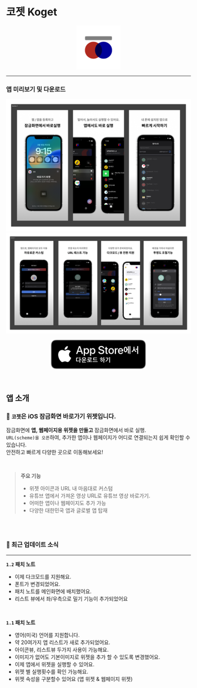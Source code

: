 #  코젯 Koget

<p align="center">
<img src="readme/KogetClear.png" width="120" height=120>
</p>

---


### **앱 미리보기 및 다운로드**
<img src="readme/preview/1-2-1.png">
<img src="readme/preview/1-2-2.png">


<br>

<p align="center">
<a href="https://kogetapp.heon.dev">
<img src="readme/downloadToAppStoreKr.svg">
</a>
</p>

<br>



## **앱 소개**
### **📲 `코젯`은  iOS 잠금화면 바로가기 위젯입니다.**

잠금화면에 **앱, 웹페이지용 위젯을 만들고** 잠금화면에서 바로 실행.   
`URL(scheme)을 오픈`하여, 추가한 앱이나 웹페이지가 어디로 연결되는지 쉽게 확인할 수 있습니다.   
안전하고 빠르게 다양한 곳으로 이동해보세요!

<br>

> **주요 기능**
> - 위젯 아이콘과 URL 내 마음대로 커스텀
> - 유튜브 앱에서 가져온 영상 URL로 유튜브 영상 바로가기.
> - 어떠한 앱이나 웹페이지도 추가 가능
> - 다양한 대한민국 앱과 글로벌 앱 탑재

<br><br>

### **🚀 최근 업데이트 소식**
---
**`1.2` 패치 노트**
- 이제 다크모드를 지원해요.
- 폰트가 변경되었어요.
- 패치 노트를 메인화면에 배치했어요.
- 리스트 뷰에서 좌/우측으로 밀기 기능이 추가되었어요


<br>

**`1.1` 패치 노트** 
- 영어(미국) 언어를 지원합니다.
- 약 20여가지 앱 리스트가 새로 추가되었어요.
- 아이콘뷰, 리스트뷰 두가지 사용이 가능해요.
- 이미지가 없어도 기본이미지로 위젯을 추가 할 수 있도록 변경했어요.
- 이제 앱에서 위젯을 실행할 수 있어요.
- 위젯 별 실행횟수를 확인 가능해요.
- 위젯 속성을 구분할수 있어요 (앱 위젯 & 웹페이지 위젯)   

